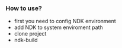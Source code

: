 ### How to use?
- first you need to config NDK environment
- add NDK to system enviroment path
- clone project
- ndk-build
